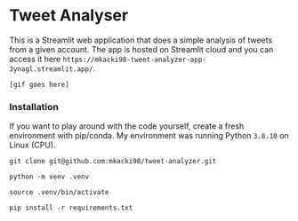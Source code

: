 # Tweet Analyser

This is a Streamlit web application that does a simple analysis of tweets from a given account. The app is hosted on Streamlit cloud and you can access it here `https://mkacki98-tweet-analyzer-app-3ynagl.streamlit.app/`.

`[gif goes here]`

### Installation

If you want to play around with the code yourself, create a fresh environment with pip/conda. My environment was running Python `3.8.10` on Linux (CPU).

`git clone git@github.com:mkacki98/tweet-analyzer.git`

`python -m venv .venv`

`source .venv/bin/activate`

`pip install -r requirements.txt`
